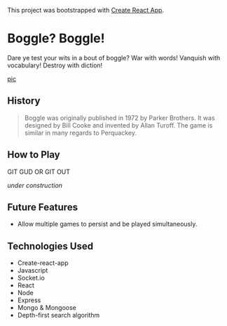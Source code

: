 This project was bootstrapped with [Create React App](https://github.com/facebookincubator/create-react-app).

# Boggle? Boggle!
Dare ye test your wits in a bout of boggle? War with words! Vanquish with vocabulary! Destroy with diction! 

[pic](https://i.imgur.com/cgBBsIc.png)

## History

 > Boggle was originally published in 1972 by Parker Brothers. It was designed by Bill Cooke and invented by Allan Turoff. The game is similar in many regards to Perquackey.

## How to Play

GIT GUD OR GIT OUT

_under construction_

## Future Features
* Allow multiple games to persist and be played simultaneously.


## Technologies Used
* Create-react-app
* Javascript
* Socket.io
* React
* Node
* Express
* Mongo & Mongoose
* Depth-first search algorithm
